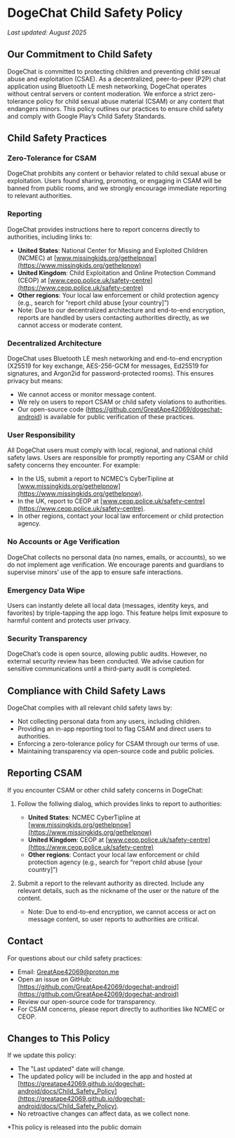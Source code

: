 # DogeChat Child Safety Policy

*Last updated: August 2025*

## Our Commitment to Child Safety

DogeChat is committed to protecting children and preventing child sexual abuse and exploitation (CSAE). As a decentralized, peer-to-peer (P2P) chat application using Bluetooth LE mesh networking, DogeChat operates without central servers or content moderation. We enforce a strict zero-tolerance policy for child sexual abuse material (CSAM) or any content that endangers minors. This policy outlines our practices to ensure child safety and comply with Google Play’s Child Safety Standards.

## Child Safety Practices

### Zero-Tolerance for CSAM
DogeChat prohibits any content or behavior related to child sexual abuse or exploitation. Users found sharing, promoting, or engaging in CSAM will be banned from public rooms, and we strongly encourage immediate reporting to relevant authorities.

### Reporting
DogeChat provides instructions here to report concerns directly to authorities, including links to:
  - **United States**: National Center for Missing and Exploited Children (NCMEC) at [www.missingkids.org/gethelpnow](https://www.missingkids.org/gethelpnow)
  - **United Kingdom**: Child Exploitation and Online Protection Command (CEOP) at [www.ceop.police.uk/safety-centre](https://www.ceop.police.uk/safety-centre)
  - **Other regions**: Your local law enforcement or child protection agency (e.g., search for “report child abuse [your country]”)
  - Note: Due to our decentralized architecture and end-to-end encryption, reports are handled by users contacting authorities directly, as we cannot access or moderate content.

### Decentralized Architecture
DogeChat uses Bluetooth LE mesh networking and end-to-end encryption (X25519 for key exchange, AES-256-GCM for messages, Ed25519 for signatures, and Argon2id for password-protected rooms). This ensures privacy but means:
- We cannot access or monitor message content.
- We rely on users to report CSAM or child safety violations to authorities.
- Our open-source code (https://github.com/GreatApe42069/dogechat-android) is available for public verification of these practices.

### User Responsibility
All DogeChat users must comply with local, regional, and national child safety laws. Users are responsible for promptly reporting any CSAM or child safety concerns they encounter. For example:
- In the US, submit a report to NCMEC’s CyberTipline at [www.missingkids.org/gethelpnow](https://www.missingkids.org/gethelpnow).
- In the UK, report to CEOP at [www.ceop.police.uk/safety-centre](https://www.ceop.police.uk/safety-centre).
- In other regions, contact your local law enforcement or child protection agency.

### No Accounts or Age Verification
DogeChat collects no personal data (no names, emails, or accounts), so we do not implement age verification. We encourage parents and guardians to supervise minors’ use of the app to ensure safe interactions.

### Emergency Data Wipe
Users can instantly delete all local data (messages, identity keys, and favorites) by triple-tapping the app logo. This feature helps limit exposure to harmful content and protects user privacy.

### Security Transparency
DogeChat’s code is open source, allowing public audits. However, no external security review has been conducted. We advise caution for sensitive communications until a third-party audit is completed.

## Compliance with Child Safety Laws
DogeChat complies with all relevant child safety laws by:
- Not collecting personal data from any users, including children.
- Providing an in-app reporting tool to flag CSAM and direct users to authorities.
- Enforcing a zero-tolerance policy for CSAM through our terms of use.
- Maintaining transparency via open-source code and public policies.

## Reporting CSAM
If you encounter CSAM or other child safety concerns in DogeChat:

1. Follow the follwing dialog, which provides links to report to authorities:
   - **United States**: NCMEC CyberTipline at [www.missingkids.org/gethelpnow](https://www.missingkids.org/gethelpnow)
   - **United Kingdom**: CEOP at [www.ceop.police.uk/safety-centre](https://www.ceop.police.uk/safety-centre)
   - **Other regions**: Contact your local law enforcement or child protection agency (e.g., search for “report child abuse [your country]”)

2. Submit a report to the relevant authority as directed. Include any relevant details, such as the nickname of the user or the nature of the content.
   - Note: Due to end-to-end encryption, we cannot access or act on message content, so user reports to authorities are critical.

## Contact
For questions about our child safety practices:
- Email: [GreatApe42069@proton.me](mailto:GreatApe42069@proton.me)
- Open an issue on GitHub: [https://github.com/GreatApe42069/dogechat-android](https://github.com/GreatApe42069/dogechat-android)
- Review our open-source code for transparency.
- For CSAM concerns, please report directly to authorities like NCMEC or CEOP.

## Changes to This Policy
If we update this policy:
- The "Last updated" date will change.
- The updated policy will be included in the app and hosted at [https://greatape42069.github.io/dogechat-android/docs/Child_Safety_Policy](https://greatape42069.github.io/dogechat-android/docs/Child_Safety_Policy).
- No retroactive changes can affect data, as we collect none.


*This policy is released into the public domain 
